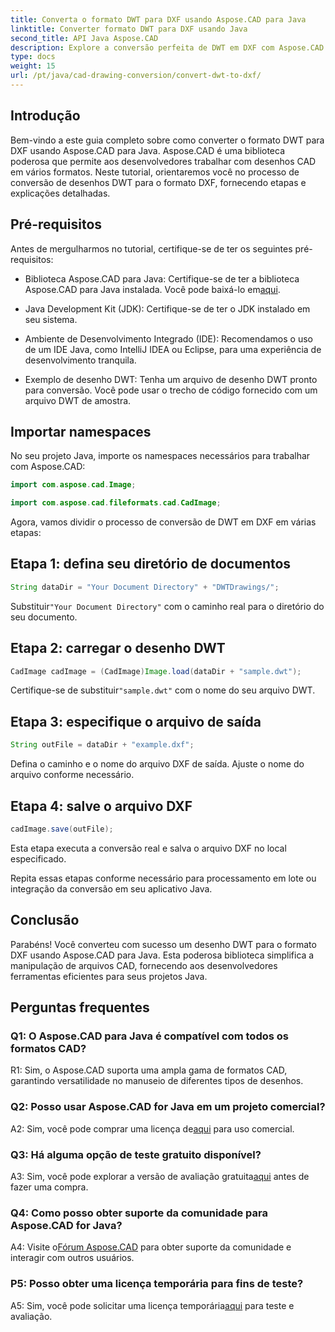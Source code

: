 ```yaml
---
title: Converta o formato DWT para DXF usando Aspose.CAD para Java
linktitle: Converter formato DWT para DXF usando Java
second_title: API Java Aspose.CAD
description: Explore a conversão perfeita de DWT em DXF com Aspose.CAD para Java. Siga nosso guia passo a passo para manipulação eficiente de arquivos CAD.
type: docs
weight: 15
url: /pt/java/cad-drawing-conversion/convert-dwt-to-dxf/
---
```

## Introdução

Bem-vindo a este guia completo sobre como converter o formato DWT para DXF usando Aspose.CAD para Java. Aspose.CAD é uma biblioteca poderosa que permite aos desenvolvedores trabalhar com desenhos CAD em vários formatos. Neste tutorial, orientaremos você no processo de conversão de desenhos DWT para o formato DXF, fornecendo etapas e explicações detalhadas.

## Pré-requisitos

Antes de mergulharmos no tutorial, certifique-se de ter os seguintes pré-requisitos:

-  Biblioteca Aspose.CAD para Java: Certifique-se de ter a biblioteca Aspose.CAD para Java instalada. Você pode baixá-lo em[aqui](https://releases.aspose.com/cad/java/).

- Java Development Kit (JDK): Certifique-se de ter o JDK instalado em seu sistema.

- Ambiente de Desenvolvimento Integrado (IDE): Recomendamos o uso de um IDE Java, como IntelliJ IDEA ou Eclipse, para uma experiência de desenvolvimento tranquila.

- Exemplo de desenho DWT: Tenha um arquivo de desenho DWT pronto para conversão. Você pode usar o trecho de código fornecido com um arquivo DWT de amostra.

## Importar namespaces

No seu projeto Java, importe os namespaces necessários para trabalhar com Aspose.CAD:

```java
import com.aspose.cad.Image;

import com.aspose.cad.fileformats.cad.CadImage;
```

Agora, vamos dividir o processo de conversão de DWT em DXF em várias etapas:

## Etapa 1: defina seu diretório de documentos

```java
String dataDir = "Your Document Directory" + "DWTDrawings/";
```

 Substituir`"Your Document Directory"` com o caminho real para o diretório do seu documento.

## Etapa 2: carregar o desenho DWT

```java
CadImage cadImage = (CadImage)Image.load(dataDir + "sample.dwt");
```

 Certifique-se de substituir`"sample.dwt"` com o nome do seu arquivo DWT.

## Etapa 3: especifique o arquivo de saída

```java
String outFile = dataDir + "example.dxf";
```

Defina o caminho e o nome do arquivo DXF de saída. Ajuste o nome do arquivo conforme necessário.

## Etapa 4: salve o arquivo DXF

```java
cadImage.save(outFile);
```

Esta etapa executa a conversão real e salva o arquivo DXF no local especificado.

Repita essas etapas conforme necessário para processamento em lote ou integração da conversão em seu aplicativo Java.

## Conclusão

Parabéns! Você converteu com sucesso um desenho DWT para o formato DXF usando Aspose.CAD para Java. Esta poderosa biblioteca simplifica a manipulação de arquivos CAD, fornecendo aos desenvolvedores ferramentas eficientes para seus projetos Java.

## Perguntas frequentes

### Q1: O Aspose.CAD para Java é compatível com todos os formatos CAD?

R1: Sim, o Aspose.CAD suporta uma ampla gama de formatos CAD, garantindo versatilidade no manuseio de diferentes tipos de desenhos.

### Q2: Posso usar Aspose.CAD for Java em um projeto comercial?

 A2: Sim, você pode comprar uma licença de[aqui](https://purchase.aspose.com/buy) para uso comercial.

### Q3: Há alguma opção de teste gratuito disponível?

 A3: Sim, você pode explorar a versão de avaliação gratuita[aqui](https://releases.aspose.com/) antes de fazer uma compra.

### Q4: Como posso obter suporte da comunidade para Aspose.CAD for Java?

 A4: Visite o[Fórum Aspose.CAD](https://forum.aspose.com/c/cad/19) para obter suporte da comunidade e interagir com outros usuários.

### P5: Posso obter uma licença temporária para fins de teste?

 A5: Sim, você pode solicitar uma licença temporária[aqui](https://purchase.aspose.com/temporary-license/) para teste e avaliação.